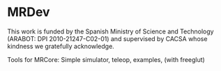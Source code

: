 MRDev
=====
This work is funded by the Spanish Ministry of Science and Technology 
(ARABOT: DPI 2010-21247-C02-01) and supervised by CACSA 
whose kindness we gratefully acknowledge.


Tools for MRCore: Simple simulator, teleop, examples, (with freeglut)
